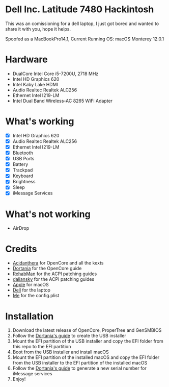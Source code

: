 # Dell Inc. Latitude 7480 Hackintosh

This was an comissioning for a dell laptop, I just got bored and wanted to share it with you, hope it helps.

Spoofed as a MacBookPro14,1, Current Running OS: macOS Monterey 12.0.1

# Hardware

- DualCore Intel Core i5-7200U, 2718 MHz
- Intel HD Graphics 620
- Intel Kaby Lake HDMI
- Audio Realtec Realtek ALC256
- Ethernet Intel I219-LM
- Intel Dual Band Wireless-AC 8265 WiFi Adapter 

# What's working
- [x] Intel HD Graphics 620
- [x] Audio Realtec Realtek ALC256
- [x] Ethernet Intel I219-LM
- [x] Bluetooth
- [x] USB Ports
- [x] Battery
- [x] Trackpad
- [x] Keyboard
- [x] Brightness
- [x] Sleep
- [x] iMessage Services

# What's not working
- AirDrop

# Credits

- [Acidanthera](https://github.com/acidanthera) for OpenCore and all the kexts
- [Dortania](https://dortania.github.io/OpenCore-Install-Guide/) for the OpenCore guide
- [RehabMan](https://github.com/RehabMan) for the ACPI patching guides
- [daliansky](https://github.com/daliansky) for the ACPI patching guides
- [Apple](https://www.apple.com) for macOS
- [Dell](https://www.dell.com) for the laptop
- [Me](https://github.com/Noe-ali) for the config.plist

# Installation

1. Download the latest release of OpenCore,  ProperTree and GenSMBIOS
2. Follow the [Dortania's guide](https://dortania.github.io/OpenCore-Install-Guide/installer-guide/) to create the USB installer
3. Mount the EFI partition of the USB installer and copy the EFI folder from this repo to the EFI partition
4. Boot from the USB installer and install macOS
5. Mount the EFI partition of the installed macOS and copy the EFI folder from the USB installer to the EFI partition of the installed macOS
6. Follow the [Dortania's guide](https://dortania.github.io/OpenCore-Post-Install/universal/iservices.html#generate-a-new-serial) to generate a new serial number for iMessage services
7. Enjoy!


